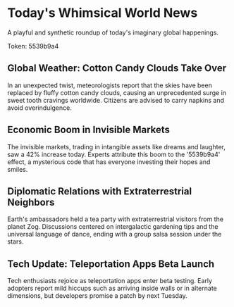 # Today's Whimsical World News

A playful and synthetic roundup of today's imaginary global happenings.

Token: 5539b9a4

## Global Weather: Cotton Candy Clouds Take Over

In an unexpected twist, meteorologists report that the skies have been replaced by fluffy cotton candy clouds, causing an unprecedented surge in sweet tooth cravings worldwide. Citizens are advised to carry napkins and avoid overindulgence.

## Economic Boom in Invisible Markets

The invisible markets, trading in intangible assets like dreams and laughter, saw a 42% increase today. Experts attribute this boom to the '5539b9a4' effect, a mysterious code that has everyone investing their hopes and smiles.

## Diplomatic Relations with Extraterrestrial Neighbors

Earth's ambassadors held a tea party with extraterrestrial visitors from the planet Zog. Discussions centered on intergalactic gardening tips and the universal language of dance, ending with a group salsa session under the stars.

## Tech Update: Teleportation Apps Beta Launch

Tech enthusiasts rejoice as teleportation apps enter beta testing. Early adopters report mild hiccups such as arriving inside walls or in alternate dimensions, but developers promise a patch by next Tuesday.